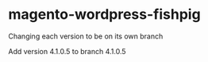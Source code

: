 # magento-wordpress-fishpig
Changing each version to be on its own branch

Add version 4.1.0.5 to branch 4.1.0.5

